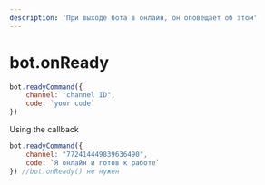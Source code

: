 ```yaml
---
description: 'При выходе бота в онлайн, он оповещает об этом'
---
```


# bot.onReady

```javascript
bot.readyCommand({
    channel: "channel ID",
    code: `your code`
})
```

Using the callback

```javascript
bot.readyCommand({
    channel: "772414449839636490",
    code: `Я онлайн и готов к работе`
}) //bot.onReady() не нужен
```


